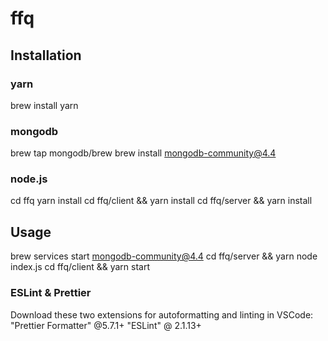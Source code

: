 # ffq

## Installation

### yarn

brew install yarn

### mongodb

brew tap mongodb/brew
brew install mongodb-community@4.4

### node.js

cd ffq yarn install
cd ffq/client && yarn install
cd ffq/server && yarn install

## Usage

brew services start mongodb-community@4.4
cd ffq/server && yarn node index.js
cd ffq/client && yarn start

### ESLint & Prettier

Download these two extensions for autoformatting and linting in VSCode:
"Prettier Formatter" @5.7.1+
"ESLint" @ 2.1.13+
